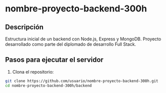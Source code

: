 # nombre-proyecto-backend-300h

## Descripción
Estructura inicial de un backend con Node.js, Express y MongoDB. Proyecto desarrollado como parte del diplomado de desarrollo Full Stack.

## Pasos para ejecutar el servidor

1. Clona el repositorio:
```bash
git clone https://github.com/usuario/nombre-proyecto-backend-300h.git
cd nombre-proyecto-backend-300h/backend